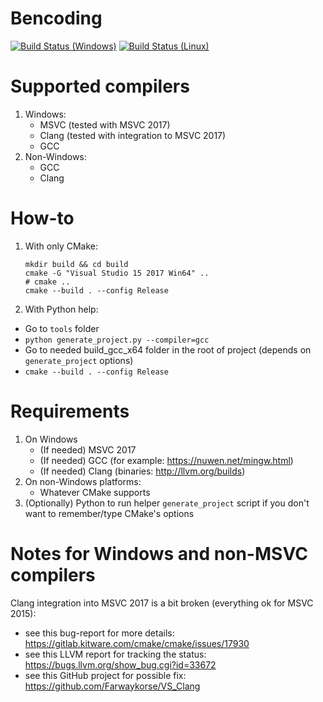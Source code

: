 # Bencoding

[![Build Status (Windows)](https://ci.appveyor.com/api/projects/status/54skmjik5tmfecpy?svg=true)](https://ci.appveyor.com/project/grishavanika/bencoding)
[![Build Status (Linux)](https://travis-ci.org/grishavanika/bencoding.svg)](https://travis-ci.org/grishavanika/bencoding)

# Supported compilers

1. Windows:
	- MSVC (tested with MSVC 2017)
	- Clang (tested with integration to MSVC 2017)
	- GCC
2. Non-Windows:
	- GCC
	- Clang

# How-to

1. With only CMake:
	```
	mkdir build && cd build
	cmake -G "Visual Studio 15 2017 Win64" ..
	# cmake ..
	cmake --build . --config Release
	```

2. With Python help:
- Go to `tools` folder
- `python generate_project.py --compiler=gcc`
- Go to needed build_gcc_x64 folder in the root of project
	(depends on `generate_project` options)
- `cmake --build . --config Release`

# Requirements

1. On Windows
	- (If needed) MSVC 2017
	- (If needed) GCC (for example: https://nuwen.net/mingw.html)
	- (If needed) Clang (binaries: http://llvm.org/builds)
2. On non-Windows platforms:
	- Whatever CMake supports
3. (Optionally) Python to run helper `generate_project` script
	if you don't want to remember/type CMake's options

# Notes for Windows and non-MSVC compilers

Clang integration into MSVC 2017 is a bit broken (everything ok for MSVC 2015):

- see this bug-report for more details: https://gitlab.kitware.com/cmake/cmake/issues/17930
- see this LLVM report for tracking the status: https://bugs.llvm.org/show_bug.cgi?id=33672
- see this GitHub project for possible fix: https://github.com/Farwaykorse/VS_Clang
